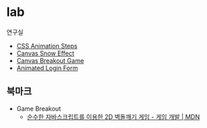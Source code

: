 # lab

연구실

- [CSS Animation Steps](https://vantamin.github.io/lab/css-animation-steps.html)
- [Canvas Snow Effect](https://vantamin.github.io/lab/canvas-snow-effect.html)
- [Canvas Breakout Game](https://vantamin.github.io/lab/canvas-breakout-game.html)
- [Animated Login Form](https://vantamin.github.io/lab/css-animation-login.html)

## 북마크

- Game Breakout
  - [순수한 자바스크립트를 이용한 2D 벽돌깨기 게임 - 게임 개발 | MDN](https://developer.mozilla.org/ko/docs/Games/Tutorials/2D_Breakout_game_pure_JavaScript)
